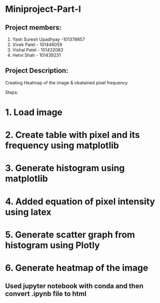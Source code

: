 # Miniproject-Part-I

## Project members:
1. Yash Suresh Upadhyay -101378657
2. Vivek Patel - 101446059
3. Vishal Patel - 101432083
4. Hetvi Shah - 101439231

## Project Description:
Creating Heatmap of the image & obatained pixel frequency

Steps:
# 1. Load image
# 2. Create table with pixel and its frequency using matplotlib
# 3. Generate histogram using matplotlib
# 4. Added equation of pixel intensity using latex
# 5. Generate scatter graph from histogram using Plotly
# 6. Generate heatmap of the image

## Used jupyter notebook with conda and then convert .ipynb file to html
